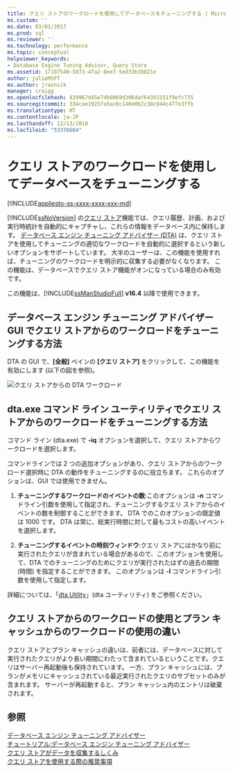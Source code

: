 ```yaml
---
title: クエリ ストアのワークロードを使用してデータベースをチューニングする | Microsoft Docs
ms.custom: ''
ms.date: 03/01/2017
ms.prod: sql
ms.reviewer: ''
ms.technology: performance
ms.topic: conceptual
helpviewer_keywords:
- Database Engine Tuning Advisor, Query Store
ms.assetid: 17107549-5073-4fa2-8ee7-5ed33b38821e
author: julieMSFT
ms.author: jrasnick
manager: craigg
ms.openlocfilehash: 439967d45e74b0069d3064af64393151f9efc735
ms.sourcegitcommit: 334cae1925fa5ac6c140e0b2c38c844c477e3ffb
ms.translationtype: HT
ms.contentlocale: ja-JP
ms.lasthandoff: 12/13/2018
ms.locfileid: "53376604"
---
```

# <a name="tuning-database-using-workload-from-query-store"></a>クエリ ストアのワークロードを使用してデータベースをチューニングする
[!INCLUDE[appliesto-ss-xxxx-xxxx-xxx-md](../../includes/appliesto-ss-xxxx-xxxx-xxx-md.md)]


[!INCLUDE[ssNoVersion](../../includes/ssnoversion-md.md)] の[クエリ ストア](../../relational-databases/performance/how-query-store-collects-data.md)機能では、クエリ履歴、計画、および実行時統計を自動的にキャプチャし、これらの情報をデータベース内に保持します。 [データベース エンジン チューニング アドバイザー (DTA)](../../relational-databases/performance/database-engine-tuning-advisor.md) は、クエリ ストアを使用してチューニングの適切なワークロードを自動的に選択するという新しいオプションをサポートしています。 大半のユーザーは、この機能を使用すれば、チューニングのワークロードを明示的に収集する必要がなくなります。 この機能は、データベースでクエリ ストア機能がオンになっている場合のみ有効です。 
  
この機能は、[!INCLUDE[ssManStudioFull](../../includes/ssmanstudiofull-md.md)] **v16.4** 以降で使用できます。 
  
## <a name="how-to-tune-a-workload-from-query-store-in-database-engine-tuning-advisor-gui"></a>データベース エンジン チューニング アドバイザー GUI でクエリ ストアからのワークロードをチューニングする方法
DTA の GUI で、**[全般]** ペインの **[クエリ ストア]** をクリックして、この機能を有効にします (以下の図を参照)。

![クエリ ストアからの DTA ワークロード](../../relational-databases/performance/media/dta-workload-from-query-store.gif)
 
## <a name="how-to-tune-a-workload-from-query-store-in-dtaexe-command-line-utility"></a>dta.exe コマンド ライン ユーティリティでクエリ ストアからのワークロードをチューニングする方法
コマンド ライン (dta.exe) で **-iq** オプションを選択して、クエリ ストアからワークロードを選択します。 

コマンドラインでは 2 つの追加オプションがあり、クエリ ストアからのワークロード選択時に DTA の動作をチューニングするのに役立ちます。 これらのオプションは、GUI では使用できません。
  1. **チューニングするワークロードのイベントの数**:このオプションは **-n** コマンドライン引数を使用して指定され、チューニングするクエリ ストアからのイベントの数を制御することができます。 DTA でのこのオプションの既定値は 1000 です。 DTA は常に、総実行時間に対して最もコストの高いイベントを選択します。 
  
  2. **チューニングするイベントの時刻ウィンドウ**:クエリ ストアにはかなり前に実行されたクエリが含まれている場合があるので、このオプションを使用して、DTA でのチューニングのためにクエリが実行されたはずの過去の期間 (時間) を指定することができます。 このオプションは **-I** コマンドライン引数を使用して指定します。 

詳細については、「[dta Utility](../../tools/dta/dta-utility.md)」(dta ユーティリティ) をご参照ください。

## <a name="difference-between-using-workload-from-query-store-and-plan-cache"></a>クエリ ストアからのワークロードの使用とプラン キャッシュからのワークロードの使用の違い 
クエリ ストアとプラン キャッシュの違いは、前者には、データベースに対して実行されたクエリがより長い期間にわたって含まれているということです。クエリはサーバー再起動後も保持されています。 一方、プラン キャッシュには、プランがメモリにキャッシュされている最近実行されたクエリのサブセットのみが含まれます。 サーバーが再起動すると、プラン キャッシュ内のエントリは破棄されます。

## <a name="see-also"></a>参照  
[データベース エンジン チューニング アドバイザー](../../relational-databases/performance/database-engine-tuning-advisor.md)     
[チュートリアル:データベース エンジン チューニング アドバイザー](Tutorial:%20Database%20Engine%20Tuning%20Advisor.md)     
[クエリ ストアがデータを収集するしくみ](../../relational-databases/performance/how-query-store-collects-data.md)     
[クエリ ストアを使用する際の推奨事項](../../relational-databases/performance/best-practice-with-the-query-store.md)
